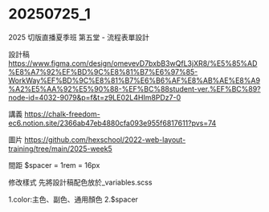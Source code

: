 # 20250725_1
2025 切版直播夏季班 第五堂 - 流程表單設計

設計稿
https://www.figma.com/design/omevevD7bxbB3wQfL3jXR8/%E5%85%AD%E8%A7%92%EF%BD%9C%E8%81%B7%E6%97%85-WorkWay%EF%BD%9C%E8%81%B7%E6%B6%AF%E8%AB%AE%E8%A9%A2%E5%AA%92%E5%90%88-%EF%BC%88student-ver.%EF%BC%89?node-id=4032-9079&p=f&t=z9LE02L4HIm8PDz7-0

講義
https://chalk-freedom-ec6.notion.site/2366ab47eb4880cfa093e955f6817611?pvs=74

圖片
https://github.com/hexschool/2022-web-layout-training/tree/main/2025-week5

間距
$spacer = 1rem = 16px

修改樣式
先將設計稿配色放於_variables.scss

1.color:主色、副色、通用顏色
2.$spacer